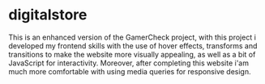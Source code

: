 # digitalstore
This is an enhanced version of the GamerCheck project, with this project i developed my frontend skills with the use of hover effects, transforms and transitions to make the website more visually appealing, as well as a bit of JavaScript for interactivity. Moreover, after completing this website i'am much more comfortable with using media queries for responsive design.

